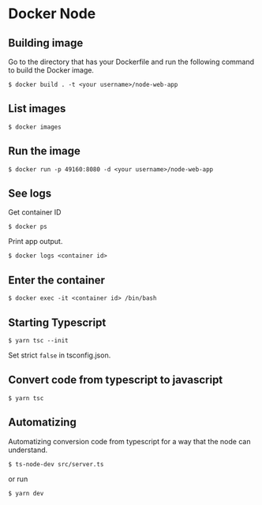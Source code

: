 # Docker Node

## Building image

Go to the directory that has your Dockerfile and run the following command to build the Docker image.

```
$ docker build . -t <your username>/node-web-app
```

## List images

```
$ docker images
```

## Run the image

```
$ docker run -p 49160:8080 -d <your username>/node-web-app
```

## See logs

Get container ID

```
$ docker ps
```

Print app output.

```
$ docker logs <container id>
```

## Enter the container

```
$ docker exec -it <container id> /bin/bash
```

## Starting Typescript

```
$ yarn tsc --init
```

Set strict `false` in tsconfig.json.

## Convert code from typescript to javascript

```
$ yarn tsc
```

## Automatizing

Automatizing conversion code from typescript for a way that the node can understand.

```
$ ts-node-dev src/server.ts
```

or run

```
$ yarn dev
```
